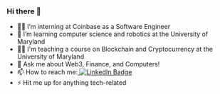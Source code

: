 ### Hi there 👋



- :man_technologist: I’m interning at Coinbase as a Software Engineer
- 🌱 I’m learning computer science and robotics at the University of Maryland
- :man_teacher: I'm teaching a course on Blockchain and Cryptocurrency at the University of Maryland
- 💬 Ask me about Web3, Finance, and Computers!
- 📫 How to reach me:<a href="www.linkedin.com/in/omhpathak">
    <img src="https://img.shields.io/badge/LinkedIn-blue?style=for-the-badge&logo=linkedin&logoColor=white" alt="LinkedIn Badge"/>
  </a>
- ⚡ Hit me up for anything tech-related

